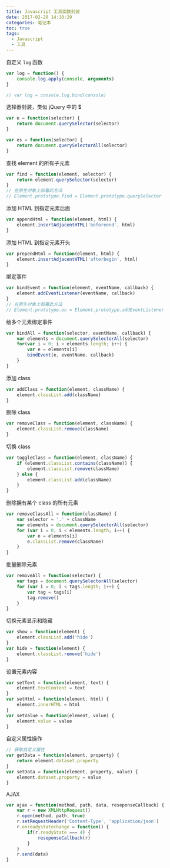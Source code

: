 ```yaml
---
title: Javascript 工具函数封装
date: 2017-02-20 14:10:29
categories: 笔记本
toc: true
tags:
  - Javascript
  - 工具
---
```


自定义 `log` 函数

```javascript
var log = function() {
    console.log.apply(console, arguments)
}

// var log = console.log.bind(console)
```


选择器封装，类似 jQuery 中的 $

```javascript
var e = function(selector) {
    return document.querySelector(selector)
}

var es = function(selector) {
    return document.querySelectorAll(selector)
}

```

<!-- more -->

查找 element 的所有子元素

```javascript
var find = function(element, selector) {
    return element.querySelector(selector)
}
// 在原生对象上部署此方法
// Element.prototype.find = Element.prototype.querySelector
```

添加 HTML 到指定元素后面

```javascript
var appendHtml = function(element, html) {
	element.insertAdjacentHTML('beforeend', html)
}
```
添加 HTML 到指定元素开头

```javascript
var prependHtml = function(element, html) {
	element.insertAdjacentHTML('afterbegin', html)
}
```

绑定事件

```javascript
var bindEvent = function(element, eventName, callback) {
    element.addEventListener(eventName, callback)
}
// 在原生对象上部署此方法
// Element.prototype.on = Element.prototype.addEventListener
```
给多个元素绑定事件

```javascript
var bindAll = function(selector, eventName, callback) {
    var elements = document.querySelectorAll(selector)
    for(var i = 0; i < elements.length; i++) {
        var e = elements[i]
        bindEvent(e, eventName, callback)
    }
}
```

添加 class

```javascript
var addClass = function(element, className) {
    element.classList.add(className)
}
```
删除 class

```javascript
var removeClass = function(element, className) {
    element.classList.remove(className)
}
```
切换 class

```javascript
var toggleClass = function(element, className) {
    if (element.classList.contains(className)) {
        element.classList.remove(className)
    } else {
        element.classList.add(className)
    }
}
```

删除拥有某个 class 的所有元素

```javascript
var removeClassAll = function(className) {
    var selector = '.' + className
    var elements = document.querySelectorAll(selector)
    for (var i = 0; i < elements.length; i++) {
        var e = elements[i]
        e.classList.remove(className)
    }
}
```

批量删除元素

```javascript
var removeAll = function(selector) {
    var tags = document.querySelectorAll(selector)
    for (var i = 0; i < tags.length; i++) {
        var tag = tags[i]
        tag.remove()
    }
}
```

切换元素显示和隐藏
```javascript
var show = function(element) {
    element.classList.add('hide')
}
var hide = function(element) {
    element.classList.remove('hide')
}
```

设置元素内容
```javascript
var setText = function(element, text) {
    element.textContent = text
}
var setHtml = function(element, html) {
    element.innerHTML = html
}
var setValue = function(element, value) {
    element.value = value
}
```

自定义属性操作
```javascript
// 获取自定义属性
var getData = function(element, property) {
    return element.dataset.property
}
var setData = function(element, property, value) {
    element.dataset.property = value
}
```
AJAX
```javascript
var ajax = function(method, path, data, reseponseCallback) {
    var r = new XMLHttpRequest()
    r.open(method, path, true)
    r.setRequestHeader('Content-Type', 'application/json')
    r.onreadystatechange = function() {
        if(r.readyState === 4) {
            reseponseCallback(r)
        }
    }
    r.send(data)
}
```
